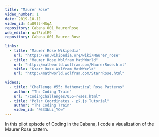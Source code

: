 ```yaml
---
title: "Maurer Rose"
video_number: 1
date: 2019-10-11
video_id: 4uU9lZ-HSqA
repository: Cabana_001_MaurerRose
web_editor: qa7RiptE9
repository: Cabana_001_Maurer_Rose

links:
  - title: "Maurer Rose Wikipedia"
    url: "https://en.wikipedia.org/wiki/Maurer_rose"
  - title: "Maurer Rose Wolfram MathWorld"
    url: "http://mathworld.wolfram.com/MaurerRose.html"
  - title: "Starr Rose Wolfram MathWorld"
    url: "http://mathworld.wolfram.com/StarrRose.html"

videos:
  - title: "Challenge #55: Mathematical Rose Patterns"
    author: "The Coding Train"
    url: "/CodingChallenges/055-roses.html"
  - title: "Polar Coordinates - p5.js Tutorial"
    author: "The Coding Train"
    video_id: "N633bLi_YCw"
---
```


In this pilot episode of Coding in the Cabana, I code a visualization of the Maurer Rose pattern.